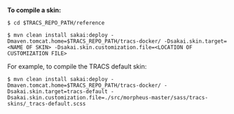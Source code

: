 **To compile a skin:**

`$ cd $TRACS_REPO_PATH/reference`

`$ mvn clean install sakai:deploy -Dmaven.tomcat.home=$TRACS_REPO_PATH/tracs-docker/ -Dsakai.skin.target=<NAME OF SKIN> -Dsakai.skin.customization.file=<LOCATION OF CUSTOMIZATION FILE>`


For example, to compile the TRACS default skin:

`$ mvn clean install sakai:deploy -Dmaven.tomcat.home=$TRACS_REPO_PATH/tracs-docker/ -Dsakai.skin.target=tracs-default -Dsakai.skin.customization.file=./src/morpheus-master/sass/tracs-skins/_tracs-default.scss`

